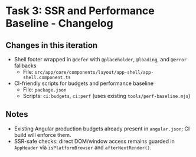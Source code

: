 # Task 3: SSR and Performance Baseline - Changelog

## Changes in this iteration

- Shell footer wrapped in `@defer` with `@placeholder`, `@loading`, and `@error` fallbacks
  - File: `src/app/core/components/layout/app-shell/app-shell.component.ts`
- CI-friendly scripts for budgets and performance baseline
  - File: `package.json`
  - Scripts: `ci:budgets`, `ci:perf` (uses existing `tools/perf-baseline.mjs`)

## Notes

- Existing Angular production budgets already present in `angular.json`; CI build will enforce them.
- SSR-safe checks: direct DOM/window access remains guarded in `AppHeader` via `isPlatformBrowser` and `afterNextRender()`.
